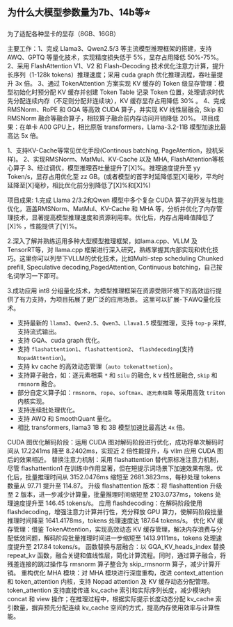 ## 为什么大模型参数量为7b、14b等⭐
为了适配各种显卡的显存（8GB、16GB）


主要工作：1、完成 Llama3、Qwen2.5/3 等主流模型推理框架的搭建，支持 AWQ、GPTQ 等量化技术，实现精度损失低于 5%，显存占用降低 50%-75%。
2、采用 FlashAttention V1、V2 和 Flash-Decoding 技术优化注意力计算，提升长序列（1-128k tokens）推理速度；采用 cuda graph 优化推理流程，吞吐量提升 3x 倍。
3、通过 TokenAttention 方案实现 KV 缓存的 Token 级显存管理：模型初始化时预分配 KV 缓存并创建 Token Table 记录 Token 位置，处理请求时优先分配连续内存（不足则分配非连续块），KV 缓存显存占用降低 30% 。
4、完成 RMSNorm、RoPE 和 GQA 等高效 CUDA 算子，并实现 KV 线性层融合, Skip 和 RMSNorm 融合等融合算子，相较算子融合前内存访问开销降低 20%。
项目成果：在单卡 A00 GPU上，相比原版 transformers，Llama-3.2-11B 模型加速比最高达 5x 倍。


1、支持KV-Cache等常见优化手段(Continous batching, PageAtention，投机采样)。
2、实现RMSNorm、MatMul、KV-Cache 以及 MHA, FlashAttention等核心算子
3、经过调优，模型推理吞吐量提升了[X]%。推理速度提升至 yy Token/s，显存占用优化至 zz GB。(或者模型的首字时延降低至[X]毫秒，平均时延降至[X]毫秒，相比优化前分别降低了[X]%和[X]%)

项目成果:
1.完成 Llama 2/3.2和Qwen 模型中多个复杂 CUDA 算子的开发与性能优化，涵盖RMSNorm、MatMul、KV-Cache 和 MHA 等，分析并优化了内存管理技术，显著提高模型推理速度和资源利用率。优化后，内存占用峰值降低了[X]% ，性能提供了[Y]%。

2.深入了解并熟练运用多种大型模型推理框架，如lama.cpp、VLLM 及 TensorRT等，对 llama.cpp 框架进行深入研究，熟练掌握其内部实现和优化技巧。这里你可以列举下VLLM的优化技术，比如Multi-step scheduling Chunked prefill, Speculative decoding,PagedAttention, Continuous batching，自己按名词学习一下即可。

3.成功应用 int8 分组量化技术，为模型推理框架在资源受限环境下的高效运行提供了有力支持，为项目拓展了更广泛的应用场景。 这里可以扩展-下AWQ量化技术。



- 支持最新的 `llama3`、`Qwen2.5`、`Qwen3`、`Llava1.5` 模型推理，支持 `top-p` 采样, 支持流式输出。
- 支持 GQA、cuda graph 优化。
- 支持 `flashattention1`、`flashattention2`、 `flashdecoding`(支持 `NopadAttention`)。
- 支持 kv cache 的高效动态管理（`auto tokenattnetion`）。
- 支持算子融合，如：逐元素相乘 `*` 和 `silu` 的融合, k v 线性层融合, `skip` 和 `rmsnorm` 融合。
- 部分自定义算子如：`rmsnorm`、`rope`、`softmax`、`逐元素相乘` 等采用高效 `triton` 内核实现。
- 支持连续批处理优化。
- 支持 AWQ 和 SmoothQuant 量化。
- 相比 transformers, llama3 1B 和 3B 模型加速比最高达 `4x` 倍。

CUDA 图优化解码阶段：运用 CUDA 图对解码阶段进行优化，成功将单次解码时间从 17.2241ms 降至 8.2402ms，实现近 2 倍性能提升，与 vllm 应用 CUDA 图后的效果相近。
替换注意力机制：采用 flashattention 替代原标准注意力机制，尽管 flashattention1 在训练中作用显著，但在短提示词场景下加速效果有限。优化后，批量推理时间从 3152.0476ms 缩短至 2681.3823ms，每秒处理 tokens 数量从 97.71 提升至 114.87。
升级 flashattention 版本：将 flashattention 升级至 2 版本，进一步减少计算量，批量推理时间缩短至 2103.0737ms，tokens 处理速度提升至 146.45 tokens/s。
应用 flashdecoding：在解码阶段使用 flashdecoding，增强注意力计算并行性，充分释放 GPU 算力，使解码阶段批量推理时间降至 1641.4178ms，tokens 处理速度达 187.64 tokens/s。
优化 KV 缓存管理：借鉴 TokenAttention，实现高效动态 KV 缓存管理，解决内存浪费与分配低效问题，解码阶段批量推理时间进一步缩短至 1413.9111ms，tokens 处理速度提升至 217.84 tokens/s。
函数替换与层融合：以 GQA_KV_heads_index 替换 repeat_kv 函数，融合关键和值线性层，简化计算流程。同时，通过算子融合，将残差连接的跳过操作与 rmsnorm 算子整合为 skip_rmsnorm 算子，减少计算开销。
重构优化 MHA 模块：对 MHA 模块进行深度重构，改进 context_attention 和 token_attention 内核，支持 Nopad attention 及 KV 缓存动态分配管理。token_attention 支持直接传递 kv_cache 索引和实际序列长度，减少模块内 concat 和 view 操作；在推理过程中，根据实际提示长度动态分配 kv_cache 索引数量，摒弃预先分配连续 kv_cache 空间的方式，提高内存使用效率与计算性能。